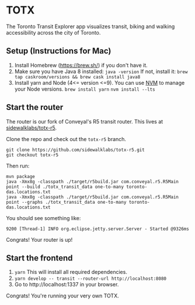 # TOTX
The Toronto Transit Explorer app visualizes transit, biking and walking accessibility across the city of Toronto.

## Setup (Instructions for Mac)
1. Install Homebrew (https://brew.sh/) if you don't have it.
1. Make sure you have Java 8 installed:
`java -version`
If not, install it:
`brew tap caskroom/versions && brew cask install java8`
1. Install yarn and Node (4<= version <=9). You can use [NVM](https://github.com/creationix/nvm) to manage your Node versions.
`brew install yarn`
`nvm install --lts`

## Start the router
The router is our fork of Conveyal's R5 transit router. This lives at [sidewalklabs/totx-r5](https://github.com/sidewalklabs/totx-r5/tree/totx-r5).

Clone the repo and check out the `totx-r5` branch.
```
git clone https://github.com/sidewalklabs/totx-r5.git
git checkout totx-r5
```
Then run:
```
mvn package
java -Xmx8g -classpath ./target/r5build.jar com.conveyal.r5.R5Main point --build ./totx_transit_data one-to-many toronto-das.locations.txt
java -Xmx8g -classpath ./target/r5build.jar com.conveyal.r5.R5Main point --graphs ./totx_transit_data one-to-many toronto-das.locations.txt
```
You should see something like:
```
9200 [Thread-1] INFO org.eclipse.jetty.server.Server - Started @9326ms
```
Congrats! Your router is up!

## Start the frontend
1. `yarn`
This will install all required dependencies.
1. `yarn develop -- transit --router-url http://localhost:8080`
1. Go to http://localhost:1337 in your browser.

Congrats! You're running your very own TOTX.
